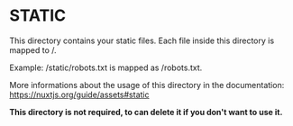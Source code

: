 # STATIC

This directory contains your static files.
Each file inside this directory is mapped to /.

Example: /static/robots.txt is mapped as /robots.txt.

More informations about the usage of this directory in the documentation:
https://nuxtjs.org/guide/assets#static

**This directory is not required, to can delete it if you don't want to use it.**
